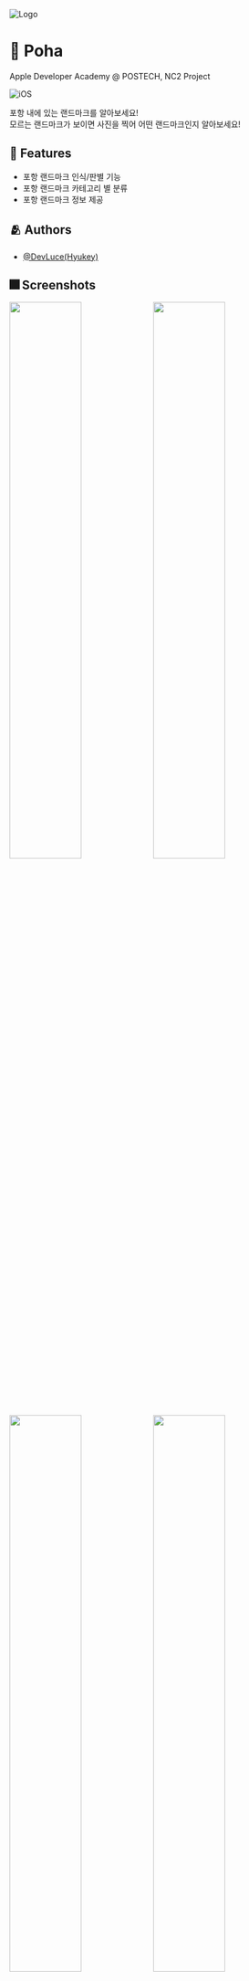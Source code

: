 ![Logo](https://dummyimage.com/1000x300/000/fff.png)


# :iphone: Poha

Apple Developer Academy @ POSTECH, NC2 Project

![iOS](https://img.shields.io/badge/Swift-iOS-51a9e8?logo=Swift)

포항 내에 있는 랜드마크를 알아보세요! <br>
모르는 랜드마크가 보이면 사진을 찍어 어떤 랜드마크인지 알아보세요!

## :pushpin: Features

- 포항 랜드마크 인식/판별 기능
- 포항 랜드마크 카테고리 별 분류
- 포항 랜드마크 정보 제공


## :people_hugging: Authors

- [@DevLuce(Hyukey)](https://www.github.com/DevLuce)


## :fireworks: Screenshots

<img src="https://user-images.githubusercontent.com/56063805/189932818-f05be70c-910c-458d-a214-09b76f79e185.PNG" width="50%"><img src="https://user-images.githubusercontent.com/56063805/189932845-b20835f6-c363-43d0-9083-5405fbb5a3fd.PNG" width="50%">
<img src="https://user-images.githubusercontent.com/56063805/189932866-02fb4415-66fd-431c-b70f-f7e508f794af.PNG" width="50%"><img src="https://user-images.githubusercontent.com/56063805/189932872-92e39189-2fee-4512-b505-132b8c56dee5.PNG" width="50%">


## :sparkles: Skills & Tech Stack

- SwiftUI
- CoreML
- CreateML

## :lock_with_ink_pen: License

[MIT](https://choosealicense.com/licenses/mit/)

